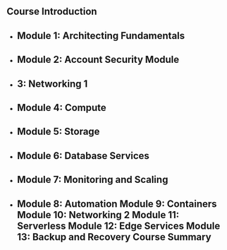 ## Course Introduction
- ## Module 1: Architecting Fundamentals
- ## Module 2: Account Security Module
- ## 3: Networking 1
- ## Module 4: Compute
- ## Module 5: Storage
- ## Module 6: Database Services
- ## Module 7: Monitoring and Scaling
- ## Module 8: Automation Module 9: Containers Module 10: Networking 2 Module 11: Serverless Module 12: Edge Services Module 13: Backup and Recovery Course Summary